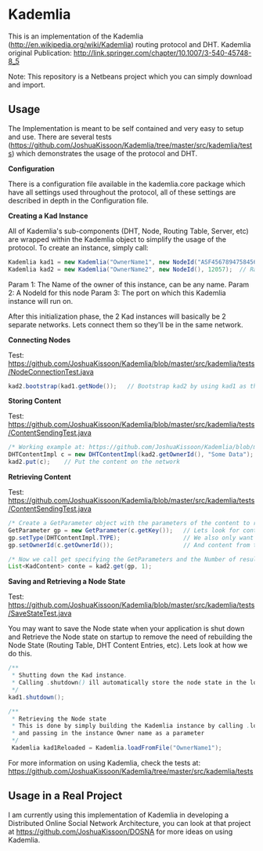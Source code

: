 Kademlia
========

This is an implementation of the Kademlia (http://en.wikipedia.org/wiki/Kademlia) routing protocol and DHT. 
Kademlia original Publication: http://link.springer.com/chapter/10.1007/3-540-45748-8_5

Note: This repository is a Netbeans project which you can simply download and import. 

Usage
-----
The Implementation is meant to be self contained and very easy to setup and use. There are several tests (https://github.com/JoshuaKissoon/Kademlia/tree/master/src/kademlia/tests) which demonstrates the usage of the protocol and DHT.


**Configuration**

There is a configuration file available in the kademlia.core package which have all settings used throughout the protocol, all of these settings are described in depth in the Configuration file.


**Creating a Kad Instance**

All of Kademlia's sub-components (DHT, Node, Routing Table, Server, etc) are wrapped within the Kademlia object to simplify the usage of the protocol. To create an instance, simply call:

```Java
Kademlia kad1 = new Kademlia("OwnerName1", new NodeId("ASF45678947584567463"), 12049);
Kademlia kad2 = new Kademlia("OwnerName2", new NodeId(), 12057);  // Random NodeId will be generated
```
Param 1: The Name of the owner of this instance, can be any name.
Param 2: A NodeId for this node
Param 3: The port on which this Kademlia instance will run on.

After this initialization phase, the 2 Kad instances will basically be 2 separate networks. Lets connect them so they'll be in the same network.


**Connecting Nodes**

Test: https://github.com/JoshuaKissoon/Kademlia/blob/master/src/kademlia/tests/NodeConnectionTest.java
```Java
kad2.bootstrap(kad1.getNode());   // Bootstrap kad2 by using kad1 as the main network node
```


**Storing Content**

Test: https://github.com/JoshuaKissoon/Kademlia/blob/master/src/kademlia/tests/ContentSendingTest.java
```Java
/* Working example at: https://github.com/JoshuaKissoon/Kademlia/blob/master/src/kademlia/tests/ContentSendingTest.java */
DHTContentImpl c = new DHTContentImpl(kad2.getOwnerId(), "Some Data");  // Create a content
kad2.put(c);    // Put the content on the network

```


**Retrieving Content**

Test: https://github.com/JoshuaKissoon/Kademlia/blob/master/src/kademlia/tests/ContentSendingTest.java
```Java
/* Create a GetParameter object with the parameters of the content to retrieve */
GetParameter gp = new GetParameter(c.getKey());   // Lets look for content by key
gp.setType(DHTContentImpl.TYPE);                  // We also only want content of this type
gp.setOwnerId(c.getOwnerId());                    // And content from this owner

/* Now we call get specifying the GetParameters and the Number of results we want */
List<KadContent> conte = kad2.get(gp, 1);
```


**Saving and Retrieving a Node State**

Test: https://github.com/JoshuaKissoon/Kademlia/blob/master/src/kademlia/tests/SaveStateTest.java

You may want to save the Node state when your application is shut down and Retrieve the Node state on startup to remove the need of rebuilding the Node State (Routing Table, DHT Content Entries, etc). Lets look at how we do this.

```Java
/** 
 * Shutting down the Kad instance.
 * Calling .shutdown() ill automatically store the node state in the location specified in the Configuration file 
 */
kad1.shutdown();

/**
 * Retrieving the Node state
 * This is done by simply building the Kademlia instance by calling .loadFromFile()
 * and passing in the instance Owner name as a parameter
 */
 Kademlia kad1Reloaded = Kademlia.loadFromFile("OwnerName1");
```

For more information on using Kademlia, check the tests at: https://github.com/JoshuaKissoon/Kademlia/tree/master/src/kademlia/tests


Usage in a Real Project
-----------------------
I am currently using this implementation of Kademlia in developing a Distributed Online Social Network Architecture, you can look at that project at https://github.com/JoshuaKissoon/DOSNA for more ideas on using Kademlia.
